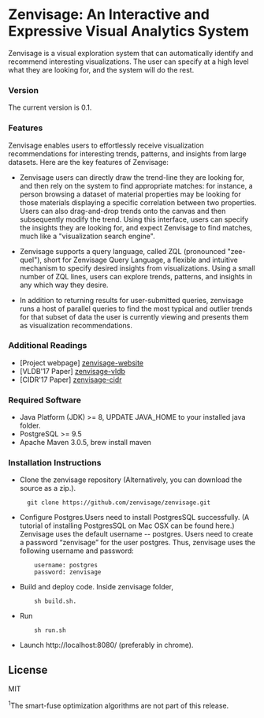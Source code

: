 # Zenvisage: An Interactive and Expressive Visual Analytics System 
Zenvisage is a visual exploration system that can automatically identify and recommend interesting visualizations. The user can specify at a high level what they are looking for, and the system will do the rest.

### Version
The current version is 0.1.

### Features
Zenvisage enables users to effortlessly receive visualization recommendations for interesting trends, patterns, and insights from large datasets. Here are the key features of Zenvisage:

* Zenvisage users can directly draw the trend-line they are looking for, and then rely on the system to find appropriate matches: for instance, a person browsing a dataset of material properties may be looking for those materials displaying a specific correlation between two properties. Users can also drag-and-drop trends onto the canvas and then subsequently modify the trend. Using this interface, users can specify the insights they are looking for, and expect Zenvisage to find matches, much like a "visualization search engine".

* Zenvisage supports a query language, called ZQL (pronounced "zee-quel"), short for Zenvisage Query Language, a flexible and intuitive mechanism to specify desired insights from visualizations. Using a small number of ZQL lines, users can explore trends, patterns, and insights in any which way they desire.

* In addition to returning results for user-submitted queries, zenvisage runs a host of parallel queries to find the most typical and outlier trends for that subset of data the user is currently viewing and presents them as visualization recommendations.

### Additional Readings
* [Project webpage] [zenvisage-website]
* [VLDB'17 Paper] [zenvisage-vldb]
* [CIDR'17 Paper] [zenvisage-cidr]


### Required Software
* Java Platform (JDK) >= 8, UPDATE JAVA_HOME to your installed java folder.
* PostgreSQL >= 9.5
* Apache Maven 3.0.5, brew install maven

### Installation Instructions
* Clone the zenvisage repository (Alternatively, you can download the source as a zip.). 

     
        git clone https://github.com/zenvisage/zenvisage.git
     


* Configure Postgres.Users need to install PostgresSQL successfully. (A tutorial of installing PostgresSQL on Mac OSX can be found here.) Zenvisage uses the default username -- postgres. Users need to create a password “zenvisage” for the user postgres. Thus, zenvisage uses the following username and password:     
        
          username: postgres
          password: zenvisage 
            
 
* Build and deploy code. Inside zenvisage folder,
    
        
          sh build.sh.   
        
* Run 
            
          sh run.sh
        
  
* Launch http://localhost:8080/ (preferably in chrome). 

License
----

MIT


[//]: # (These are reference links used in the body of this note and get stripped out when the markdown processor does its job. There is no need to format nicely because it shouldn't be seen. Thanks SO - http://stackoverflow.com/questions/4823468/store-comments-in-markdown-syntax)

   [prof]: http://web.engr.illinois.edu/~adityagp/#
   [zenvisage-website]: http://zenvisage.github.io/
   [zenvisage-vldb]: http://data-people.cs.illinois.edu/papers/zenvisage-vldb.pdf
   [zenvisage-cidr]: http://data-people.cs.illinois.edu/papers/zenvisage-cidr.pdf
   [postgressite]: https://www.postgresql.org/
   [postgres-installation]: https://chartio.com/resources/tutorials/how-to-start-postgresql-server-on-mac-os-x/
   <sup>1</sup>The smart-fuse optimization algorithms are not part of this release.
